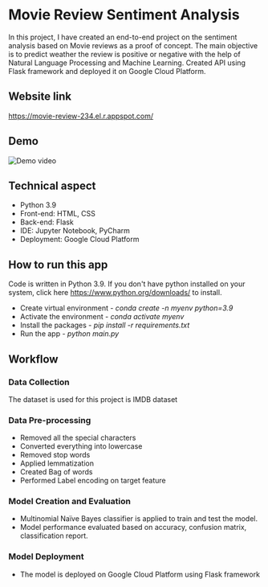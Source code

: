 # Movie Review Sentiment Analysis

In this project, I have created an end-to-end project on the sentiment analysis based on Movie reviews as a proof of concept. The main objective is to predict weather the review is positive or negative with the help of Natural Language Processing and Machine Learning. Created API using Flask framework and deployed it on Google Cloud Platform.

## Website link
https://movie-review-234.el.r.appspot.com/

## Demo
![Demo video](https://user-images.githubusercontent.com/81810275/132949830-e7d271a4-fb30-480c-a657-94f752f66799.gif)

## Technical aspect
* Python 3.9
* Front-end: HTML, CSS
* Back-end: Flask
* IDE: Jupyter Notebook, PyCharm
* Deployment: Google Cloud Platform

## How to run this app
Code is written in Python 3.9. If you don't have python installed on your system, click here https://www.python.org/downloads/ to install.
* Create virtual environment - *conda create -n myenv python=3.9*
*	Activate the environment - *conda activate myenv*
* Install the packages - *pip install -r requirements.txt*
* Run the app - *python main.py*

## Workflow

### Data Collection
The dataset is used for this project is IMDB dataset

### Data Pre-processing
* Removed all the special characters
* Converted everything into lowercase
* Removed stop words
* Applied lemmatization
* Created Bag of words
* Performed Label encoding on target feature

### Model Creation and Evaluation
* Multinomial Naïve Bayes classifier is applied to train and test the model.
* Model performance evaluated based on accuracy, confusion matrix, classification report.

### Model Deployment
* The model is deployed on Google Cloud Platform using Flask framework







